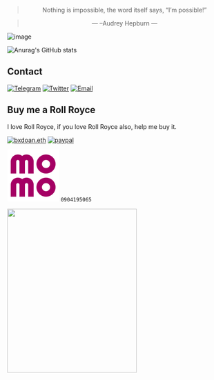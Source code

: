 <div align="center">

> Nothing is impossible, the word itself says, “I’m possible!”

> — –Audrey Hepburn —

</div>

![image](https://placekeanu.com/500/300?)

![Anurag's GitHub stats](https://github-readme-stats.vercel.app/api?username=bxdoan&show_icons=true&theme=radical)

## Contact

[![Telegram](https://img.shields.io/badge/Telegram-2CA5E0?style=for-the-badge&logo=telegram&logoColor=white)](https://t.me/bxdoan)
[![Twitter](https://img.shields.io/badge/Twitter-1DA1F2?style=for-the-badge&logo=twitter&logoColor=white)](https://twitter.com/bxdoan)
[![Email](https://img.shields.io/badge/Gmail-D14836?style=for-the-badge&logo=gmail&logoColor=white)](mailto:bxdoan93@gmail.com)

## Buy me a Roll Royce

I love Roll Royce, if you love Roll Royce also, help me buy it.

[![bxdoan.eth](https://img.shields.io/badge/Ethereum-3C3C3D?style=for-the-badge&logo=Ethereum&logoColor=white)](https://etherscan.io/address/0x610322AeF748238C52E920a15Dd9A8845C9c0318)
[![paypal](	https://img.shields.io/badge/PayPal-00457C?style=for-the-badge&logo=paypal&logoColor=white)](https://paypal.me/bxdoan)

![momo](imgs/momo.svg) `0904195065`

<!-- Set both width and height -->
<img src="https://img.vietqr.io/image/MB-0904195065-print.png" width="300" height="380"> 



<!--
**bxdoan/bxdoan** is a ✨ _special_ ✨ repository because its `README.md` (this file) appears on your GitHub profile.

Here are some ideas to get you started:

- 🔭 I’m currently working on ...
- 🌱 I’m currently learning ...
- 👯 I’m looking to collaborate on ...
- 🤔 I’m looking for help with ...
- 💬 Ask me about ...
- 📫 How to reach me: ...
- 😄 Pronouns: ...
- ⚡ Fun fact: ...
-->
